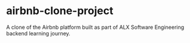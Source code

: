 # airbnb-clone-project
 A clone of the Airbnb platform built as part of ALX Software Engineering backend learning journey.
